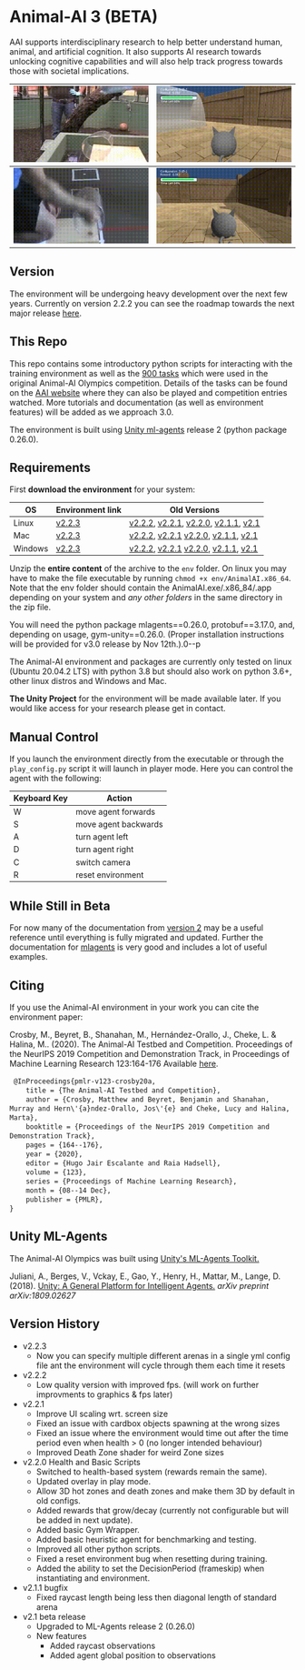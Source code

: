 # Animal-AI 3 (BETA)

AAI supports interdisciplinary research to help better understand human, animal, and artificial cognition. It also supports AI research towards unlocking cognitive capabilities and will also help track progress towards those with societal implications.

| ![](figs/animal-cyl-fail.gif) | ![](figs/agent-cyl-fail.gif) |
|---|---|
| ![](figs/animal-cyl-pass.gif) | ![](figs/agent-cyl-pass.gif) |

## Version

The environment will be undergoing heavy development over the next few years. Currently on version 2.2.2 you can see the roadmap towards the next major release [here](docs/roadMap.md).

## This Repo

This repo contains some introductory python scripts for interacting with the training environment as well as the [900 tasks](competition_configurations) which were used in the original Animal-AI Olympics competition. Details of the tasks can be found on the [AAI website](http://animalaiolympics.com/AAI/testbed) where they can also be played and competition entries watched. More tutorials and documentation (as well as environment features) will be added as we approach 3.0.

The environment is built using [Unity ml-agents](https://github.com/Unity-Technologies/ml-agents/tree/master/docs) release 2 (python package 0.26.0).

## Requirements

First **download the environment** for your system:

| OS | Environment link | Old Versions |
| --- | --- | --- |
| Linux |  [v2.2.3](https://www.doc.ic.ac.uk/~mcrosby/aai_builds/AnimalAI_LINUX_2.2.3.zip) | [v2.2.2](https://www.doc.ic.ac.uk/~mcrosby/aai_builds/AnimalAI_LINUX_2.2.2.zip), [v2.2.1](https://www.doc.ic.ac.uk/~mcrosby/aai_builds/AnimalAI_LINUX_2.2.1.zip), [v2.2.0](https://www.doc.ic.ac.uk/~mcrosby/aai_builds/AnimalAI_LINUX_2.2.0.zip), [v2.1.1](https://www.doc.ic.ac.uk/~mcrosby/aai_builds/AnimalAI_LINUX_2.1.1.zip), [v2.1](https://www.doc.ic.ac.uk/~mcrosby/aai_builds/AnimalAI_LINUX_2.1.zip) |
| Mac | [v2.2.3](https://www.doc.ic.ac.uk/~mcrosby/aai_builds/AnimalAI_MAC_2.2.3.zip) | [v2.2.2](https://www.doc.ic.ac.uk/~mcrosby/aai_builds/AnimalAI_MAC_2.2.2.zip), [v2.2.1](https://www.doc.ic.ac.uk/~mcrosby/aai_builds/AnimalAI_MAC_2.2.1.zip) [v2.2.0](https://www.doc.ic.ac.uk/~mcrosby/aai_builds/AnimalAI_MAC_2.2.0.zip), [v2.1.1](https://www.doc.ic.ac.uk/~mcrosby/aai_builds/AnimalAI_MAC_2.1.1.zip), [v2.1](https://www.doc.ic.ac.uk/~mcrosby/aai_builds/AnimalAI_MAC_2.1.zip) |
| Windows | [v2.2.3](https://www.doc.ic.ac.uk/~mcrosby/aai_builds/AnimalAI_WINDOWS_2.2.3.zip) | [v2.2.2](https://www.doc.ic.ac.uk/~mcrosby/aai_builds/AnimalAI_WINDOWS_2.2.2.zip), [v2.2.1](https://www.doc.ic.ac.uk/~mcrosby/aai_builds/AnimalAI_WINDOWS_2.2.1.zip) [v2.2.0](https://www.doc.ic.ac.uk/~mcrosby/aai_builds/AnimalAI_WINDOWS_2.2.0.zip), [v2.1.1](https://www.doc.ic.ac.uk/~mcrosby/aai_builds/AnimalAI_WINDOWS_2.1.1.zip), [v2.1](https://www.doc.ic.ac.uk/~mcrosby/aai_builds/AnimalAI_WINDOWS_2.1.zip) |

Unzip the **entire content** of the archive to the `env` folder. On linux you may have to make the file executable by running `chmod +x env/AnimalAI.x86_64`. Note that the env folder should contain the AnimalAI.exe/.x86_84/.app depending on your system and *any other folders* in the same directory in the zip file.

You will need the python package mlagents==0.26.0, protobuf==3.17.0, and, depending on usage, gym-unity==0.26.0. (Proper installation instructions will be provided for v3.0 release by Nov 12th.).0--p

The Animal-AI environment and packages are currently only tested on linux (Ubuntu 20.04.2 LTS) with python 3.8 but should also work on python 3.6+, other linux distros and Windows and Mac.

**The Unity Project** for the environment will be made available later. If you would like access for your research please get in contact. 

## Manual Control

If you launch the environment directly from the executable or through the `play_config.py` script it will launch
 in player mode. Here you can control the agent with the following:

| Keyboard Key  | Action    |
| --- | --- |
| W   | move agent forwards |
| S   | move agent backwards|
| A   | turn agent left     |
| D   | turn agent right    |
| C   | switch camera       |
| R   | reset environment   |

## While Still in Beta

For now many of the documentation from [version 2](https://github.com/beyretb/AnimalAI-Olympics) may be a useful reference until everything is fully migrated and updated. Further the documentation for [mlagents](https://github.com/Unity-Technologies/ml-agents) is very good and includes a lot of useful examples.

## Citing
If you use the Animal-AI environment in your work you can cite the environment paper:

 Crosby, M., Beyret, B., Shanahan, M., Hernández-Orallo, J., Cheke, L. & Halina, M.. (2020). The Animal-AI Testbed and Competition. Proceedings of the NeurIPS 2019 Competition and Demonstration Track, in Proceedings of Machine Learning Research 123:164-176 Available [here](http://proceedings.mlr.press/v123/crosby20a.html).
```
 @InProceedings{pmlr-v123-crosby20a, 
    title = {The Animal-AI Testbed and Competition}, 
    author = {Crosby, Matthew and Beyret, Benjamin and Shanahan, Murray and Hern\'{a}ndez-Orallo, Jos\'{e} and Cheke, Lucy and Halina, Marta}, 
    booktitle = {Proceedings of the NeurIPS 2019 Competition and Demonstration Track}, 
    pages = {164--176}, 
    year = {2020}, 
    editor = {Hugo Jair Escalante and Raia Hadsell}, 
    volume = {123}, 
    series = {Proceedings of Machine Learning Research}, 
    month = {08--14 Dec}, 
    publisher = {PMLR}, 
} 
```

## Unity ML-Agents

The Animal-AI Olympics was built using [Unity's ML-Agents Toolkit.](https://github.com/Unity-Technologies/ml-agents)

Juliani, A., Berges, V., Vckay, E., Gao, Y., Henry, H., Mattar, M., Lange, D. (2018). [Unity: A General Platform for 
Intelligent Agents.](https://arxiv.org/abs/1809.02627) *arXiv preprint arXiv:1809.02627*

## Version History

- v2.2.3
  - Now you can specify multiple different arenas in a single yml config file ant the environment will cycle through them each time it resets
- v2.2.2 
  - Low quality version with improved fps. (will work on further improvments to graphics & fps later)
- v2.2.1
  - Improve UI scaling wrt. screen size
  - Fixed an issue with cardbox objects spawning at the wrong sizes
  - Fixed an issue where the environment would time out after the time period even when health > 0 (no longer intended behaviour)
  - Improved Death Zone shader for weird Zone sizes
- v2.2.0 Health and Basic Scripts
  - Switched to health-based system (rewards remain the same).
  - Updated overlay in play mode.
  - Allow 3D hot zones and death zones and make them 3D by default in old configs.
  - Added rewards that grow/decay (currently not configurable but will be added in next update).
  - Added basic Gym Wrapper.
  - Added basic heuristic agent for benchmarking and testing.
  - Improved all other python scripts.
  - Fixed a reset environment bug when resetting during training.
  - Added the ability to set the DecisionPeriod (frameskip) when instantiating and environment.
- v2.1.1 bugfix
  - Fixed raycast length being less then diagonal length of standard arena
- v2.1 beta release
  - Upgraded to ML-Agents release 2 (0.26.0)
  - New features
    - Added raycast observations
    - Added agent global position to observations
